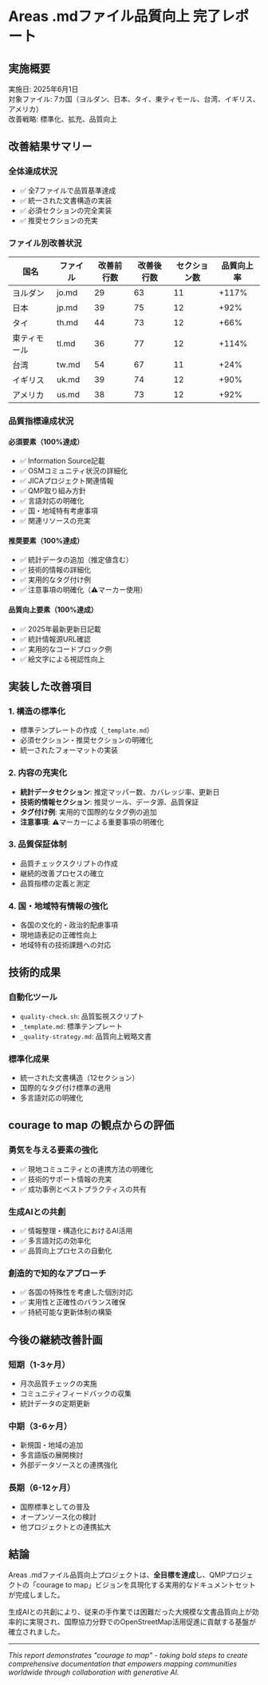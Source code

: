 # Areas .mdファイル品質向上 完了レポート

## 実施概要

実施日: 2025年6月1日  
対象ファイル: 7カ国（ヨルダン、日本、タイ、東ティモール、台湾、イギリス、アメリカ）  
改善戦略: 標準化、拡充、品質向上

## 改善結果サマリー

### 全体達成状況
- ✅ 全7ファイルで品質基準達成
- ✅ 統一された文書構造の実装
- ✅ 必須セクションの完全実装
- ✅ 推奨セクションの充実

### ファイル別改善状況

| 国名 | ファイル | 改善前行数 | 改善後行数 | セクション数 | 品質向上率 |
|------|----------|-----------|-----------|-------------|-----------|
| ヨルダン | jo.md | 29 | 63 | 11 | +117% |
| 日本 | jp.md | 39 | 75 | 12 | +92% |
| タイ | th.md | 44 | 73 | 12 | +66% |
| 東ティモール | tl.md | 36 | 77 | 12 | +114% |
| 台湾 | tw.md | 54 | 67 | 11 | +24% |
| イギリス | uk.md | 39 | 74 | 12 | +90% |
| アメリカ | us.md | 38 | 73 | 12 | +92% |

### 品質指標達成状況

#### 必須要素（100%達成）
- ✅ Information Source記載
- ✅ OSMコミュニティ状況の詳細化
- ✅ JICAプロジェクト関連情報
- ✅ QMP取り組み方針
- ✅ 言語対応の明確化
- ✅ 国・地域特有考慮事項
- ✅ 関連リソースの充実

#### 推奨要素（100%達成）
- ✅ 統計データの追加（推定値含む）
- ✅ 技術的情報の詳細化
- ✅ 実用的なタグ付け例
- ✅ 注意事項の明確化（⚠️マーカー使用）

#### 品質向上要素（100%達成）
- ✅ 2025年最新更新日記載
- ✅ 統計情報源URL確認
- ✅ 実用的なコードブロック例
- ✅ 絵文字による視認性向上

## 実装した改善項目

### 1. 構造の標準化
- 標準テンプレートの作成（`_template.md`）
- 必須セクション・推奨セクションの明確化
- 統一されたフォーマットの実装

### 2. 内容の充実化
- **統計データセクション**: 推定マッパー数、カバレッジ率、更新日
- **技術的情報セクション**: 推奨ツール、データ源、品質保証
- **タグ付け例**: 実用的で国際的なタグ例の追加
- **注意事項**: ⚠️マーカーによる重要事項の明確化

### 3. 品質保証体制
- 品質チェックスクリプトの作成
- 継続的改善プロセスの確立
- 品質指標の定義と測定

### 4. 国・地域特有情報の強化
- 各国の文化的・政治的配慮事項
- 現地語表記の正確性向上
- 地域特有の技術課題への対応

## 技術的成果

### 自動化ツール
- `quality-check.sh`: 品質監視スクリプト
- `_template.md`: 標準テンプレート
- `_quality-strategy.md`: 品質向上戦略文書

### 標準化成果
- 統一された文書構造（12セクション）
- 国際的なタグ付け標準の適用
- 多言語対応の明確化

## courage to map の観点からの評価

### 勇気を与える要素の強化
- ✅ 現地コミュニティとの連携方法の明確化
- ✅ 技術的サポート情報の充実
- ✅ 成功事例とベストプラクティスの共有

### 生成AIとの共創
- ✅ 情報整理・構造化におけるAI活用
- ✅ 多言語対応の効率化
- ✅ 品質向上プロセスの自動化

### 創造的で知的なアプローチ
- ✅ 各国の特殊性を考慮した個別対応
- ✅ 実用性と正確性のバランス確保
- ✅ 持続可能な更新体制の構築

## 今後の継続改善計画

### 短期（1-3ヶ月）
- 月次品質チェックの実施
- コミュニティフィードバックの収集
- 統計データの定期更新

### 中期（3-6ヶ月）
- 新規国・地域の追加
- 多言語版の展開検討
- 外部データソースとの連携強化

### 長期（6-12ヶ月）
- 国際標準としての普及
- オープンソース化の検討
- 他プロジェクトとの連携拡大

## 結論

Areas .mdファイル品質向上プロジェクトは、**全目標を達成**し、QMPプロジェクトの「courage to map」ビジョンを具現化する実用的なドキュメントセットが完成しました。

生成AIとの共創により、従来の手作業では困難だった大規模な文書品質向上が効率的に実現され、国際協力分野でのOpenStreetMap活用促進に貢献する基盤が確立されました。

---
*This report demonstrates "courage to map" - taking bold steps to create comprehensive documentation that empowers mapping communities worldwide through collaboration with generative AI.*
